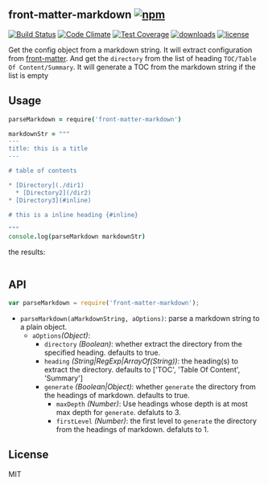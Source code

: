 ## front-matter-markdown [![npm](https://img.shields.io/npm/v/front-matter-markdown.svg)](https://npmjs.org/package/front-matter-markdown)

[![Build Status](https://img.shields.io/travis/snowyu/front-matter-markdown.js/master.svg)](http://travis-ci.org/snowyu/front-matter-markdown.js)
[![Code Climate](https://codeclimate.com/github/snowyu/front-matter-markdown.js/badges/gpa.svg)](https://codeclimate.com/github/snowyu/front-matter-markdown.js)
[![Test Coverage](https://codeclimate.com/github/snowyu/front-matter-markdown.js/badges/coverage.svg)](https://codeclimate.com/github/snowyu/front-matter-markdown.js/coverage)
[![downloads](https://img.shields.io/npm/dm/front-matter-markdown.svg)](https://npmjs.org/package/front-matter-markdown)
[![license](https://img.shields.io/npm/l/front-matter-markdown.svg)](https://npmjs.org/package/front-matter-markdown)

Get the config object from a markdown string. It will extract configuration from [front-matter](http://jekyllrb.com/docs/frontmatter/).
And get the `directory` from the list of heading `TOC/Table Of Content/Summary`.
It will generate a TOC from the markdown string if the list is empty


## Usage

```coffee
parseMarkdown = require('front-matter-markdown')

markdownStr = """
---
title: this is a title
---

# table of contents

* [Directory](./dir1)
  * [Directory2](/dir2)
* [Directory3](#inline)

# this is a inline heading {#inline}

"""
console.log(parseMarkdown markdownStr)
```

the results:

```bash
```


## API

```js
var parseMarkdown = require('front-matter-markdown');
```

* `parseMarkdown(aMarkdownString, aOptions)`: parse a markdown string to a plain object.
  * `aOptions`*(Object)*:
    * `directory` *(Boolean)*: whether extract the directory from the specified heading. defaults to true.
    * `heading` *(String|RegExp|ArrayOf(String))*: the heading(s) to extract the directory.
      defaults to ['TOC', 'Table Of Content', 'Summary']
    * `generate` *(Boolean|Object)*: whether `generate` the directory from the headings of markdown.
      defaults to true.
      * `maxDepth` *(Number)*: Use headings whose depth is at most max depth for `generate`.
        defaluts to 3.
      * `firstLevel` *(Number)*: the first level to `generate` the directory from the headings of markdown.
        defaluts to 1.

## License

MIT
